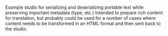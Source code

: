 Example studio for serializing and deserializing portable text while preserving important metadata (type, etc.) Intended to prepare rich content for translation, but probably could be used for a number of cases where content needs to be transformed in an HTML format and then sent back to the studio.
